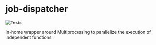 # job-dispatcher

![Tests](https://github.com/GES-compchem/job-dispatcher/actions/workflows/tests.yml/badge.svg)

In-home wrapper around Multiprocessing to parallelize the execution of independent functions.
